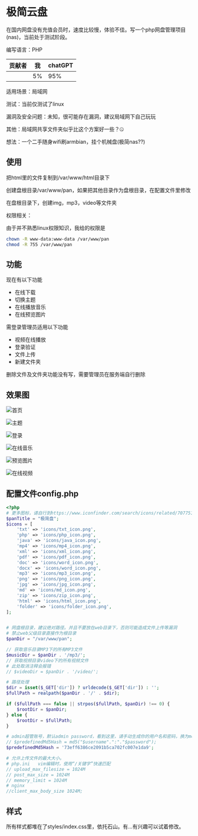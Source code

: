 # 极简云盘

在国内网盘没有充值会员时，速度比较慢，体验不佳。写一个php网盘管理项目(nas)，当前处于测试阶段。

编写语言：PHP

| 贡献者 | 我   | chatGPT |
| ------ | ---- | ------- |
|        | 5%   | 95%     |

适用场景：局域网

测试：当前仅测试了linux

漏洞及安全问题：未知，很可能存在漏洞，建议局域网下自己玩玩

其他：局域网共享文件夹似乎比这个方案好一些？🤐

想法：一个二手随身wifi刷armbian，挂个机械盘(极简nas??)

## 使用

把html里的文件复制到/var/www/html目录下

创建盘根目录/var/www/pan，如果把其他目录作为盘根目录，在配置文件里修改

在盘根目录下，创建img，mp3，video等文件夹

权限相关：

由于并不熟悉linux权限知识，我给的权限是

```bash
chown -R www-data:www-data /var/www/pan
chmod -R 755 /var/www/pan
```

## 功能

现在有以下功能

- 在线下载
- 切换主题
- 在线播放音乐
- 在线预览图片

需登录管理员适用以下功能

- 视频在线播放
- 登录验证
- 文件上传
- 新建文件夹

删除文件及文件夹功能没有写，需要管理员在服务端自行删除

## 效果图

![首页](./show-site/index.png)

![主题](./show-site/dark.png)

![登录](./show-site/login.png)

![在线音乐](./show-site/music.png)

![预览图片](./show-site/photos.png)

![在线视频](./show-site/video.png)

## 配置文件config.php

```php
<?php
# 更多图标，请自行到https://www.iconfinder.com/search/icons/related/7077519
$panTitle = "极简盘";
$icons = [
    'txt' => 'icons/txt_icon.png',
    'php' => 'icons/php_icon.png',
    'java' => 'icons/java_icon.png',
    'mp4' => 'icons/mp4_icon.png',
    'xml' => 'icons/xml_icon.png',
    'pdf' => 'icons/pdf_icon.png',
    'doc' => 'icons/word_icon.png',
    'docx' => 'icons/word_icon.png',
    'mp3' => 'icons/mp3_icon.png',
    'png' => 'icons/png_icon.png',
    'jpg' => 'icons/jpg_icon.png',
    'md' => 'icons/md_icon.png',
    'zip' => 'icons/zip_icon.png',
    'html' => 'icons/html_icon.png',
    'folder' => 'icons/folder_icon.png',
];


# 网盘根目录，建议绝对路径。并且不要放在web目录下，否则可能造成文件上传等漏洞
# 禁止web父级目录直接作为根目录
$panDir = "/var/www/pan";

// 获取音乐目录MP3下的所有MP3文件
$musicDir = $panDir . '/mp3/';
// 获取视频目录video下的所有视频文件
# 此处取消注释会报错
// $videoDir = $panDir . '/video/';

# 路径处理
$dir = isset($_GET['dir']) ? urldecode($_GET['dir']) : '';
$fullPath = realpath($panDir . '/' . $dir);

if ($fullPath === false || strpos($fullPath, $panDir) !== 0) {
    $rootDir = $panDir;
} else {
    $rootDir = $fullPath;
}

# admin超管账号，默认admin password，看到这里，请手动生成你的用户名和密码，换为md5摘要，不要明文存储
// $predefinedMd5Hash = md5("$username".":"."$password");
$predefinedMd5Hash = '73eff6386ce2091b5ca702fc007e1da9';

# 允许上传文件的最大大小。
# php.ini   vim编辑时，使用“/关键字”快速匹配
// upload_max_filesize = 1024M
// post_max_size = 1024M
// memory_limit = 1024M
# nginx
//client_max_body_size 1024M;
```

## 样式

所有样式都堆在了styles/index.css里，依托石山。有...有兴趣可以试着修改。
